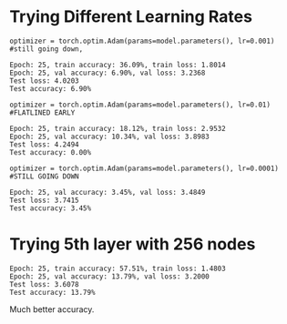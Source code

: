 # Trying Different Learning Rates
`optimizer = torch.optim.Adam(params=model.parameters(), lr=0.001) #still going down,`
```
Epoch: 25, train accuracy: 36.09%, train loss: 1.8014
Epoch: 25, val accuracy: 6.90%, val loss: 3.2368
Test loss: 4.0203
Test accuracy: 6.90%
```

`optimizer = torch.optim.Adam(params=model.parameters(), lr=0.01) #FLATLINED EARLY`
```
Epoch: 25, train accuracy: 18.12%, train loss: 2.9532
Epoch: 25, val accuracy: 10.34%, val loss: 3.8983
Test loss: 4.2494
Test accuracy: 0.00%
```

`optimizer = torch.optim.Adam(params=model.parameters(), lr=0.0001) #STILL GOING DOWN`
```
Epoch: 25, val accuracy: 3.45%, val loss: 3.4849
Test loss: 3.7415
Test accuracy: 3.45%
```
# Trying 5th layer with 256 nodes
```
Epoch: 25, train accuracy: 57.51%, train loss: 1.4803
Epoch: 25, val accuracy: 13.79%, val loss: 3.2000
Test loss: 3.6078
Test accuracy: 13.79%
```
Much better accuracy.